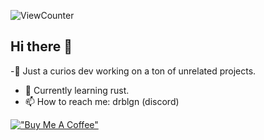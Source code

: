 ![ViewCounter](https://komarev.com/ghpvc/?username=drblgn&color=blueviolet)


## Hi there 👋
-🔭 Just a curios dev working on a ton of unrelated projects.
- 🌱 Currently learning rust.
- 📫 How to reach me: drblgn (discord)

  
[!["Buy Me A Coffee"]((https://www.buymeacoffee.com/assets/img/custom_images/orange_img.png))](https://www.buymeacoffee.com/drblgn)
<!--
**drblgn/drblgn** is a ✨ _special_ ✨ repository because its `README.md` (this file) appears on your GitHub profile.

Here are some ideas to get you started:

- 🔭 I’m currently working on ...
- 🌱 I’m currently learning ...
- 👯 I’m looking to collaborate on ...
- 🤔 I’m looking for help with ...
- 💬 Ask me about ...
- 📫 How to reach me: ...
- 😄 Pronouns: ...
- ⚡ Fun fact: ...
-->
